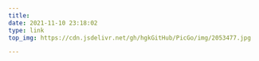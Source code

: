 ```yaml
---
title: 
date: 2021-11-10 23:18:02
type: link
top_img: https://cdn.jsdelivr.net/gh/hgkGitHub/PicGo/img/2053477.jpg

---
```

